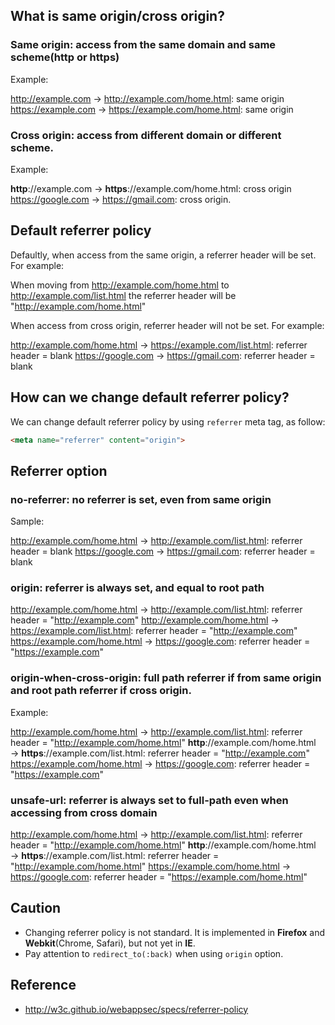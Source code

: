 ## What is same origin/cross origin?

### Same origin: access from the same domain and same scheme(http or https)

Example:

http://example.com → http://example.com/home.html: same origin
https://example.com → https://example.com/home.html: same origin

### Cross origin: access from different domain or different scheme.

Example:

__http__://example.com → __https__://example.com/home.html: cross origin
https://google.com → https://gmail.com: cross origin.

## Default referrer policy

Defaultly, when access from the same origin, a referrer header will be set. For example:

When moving from http://example.com/home.html to http://example.com/list.html the referrer header will be "http://example.com/home.html"

When access from cross origin, referrer header will not be set. For example:

http://example.com/home.html → https://example.com/list.html: referrer header = blank
https://google.com → https://gmail.com: referrer header = blank

## How can we change default referrer policy?

We can change default referrer policy by using `referrer` meta tag, as follow:

```html
<meta name="referrer" content="origin">
```

## Referrer option

### no-referrer: no referrer is set, even from same origin

Sample:

http://example.com/home.html → http://example.com/list.html: referrer header = blank
https://google.com → https://gmail.com: referrer header = blank

### origin: referrer is always set, and equal to root path

http://example.com/home.html → http://example.com/list.html: referrer header = "http://example.com"
http://example.com/home.html → https://example.com/list.html: referrer header = "http://example.com"
https://example.com/home.html → https://google.com: referrer header = "https://example.com"

### origin-when-cross-origin: full path referrer if from same origin and root path referrer if cross origin.

Example:

http://example.com/home.html → http://example.com/list.html: referrer header = "http://example.com/home.html"
__http__://example.com/home.html → __https__://example.com/list.html: referrer header = "http://example.com"
https://example.com/home.html → https://google.com: referrer header = "https://example.com"

### unsafe-url: referrer is always set to full-path even when accessing from cross domain

http://example.com/home.html → http://example.com/list.html: referrer header = "http://example.com/home.html"
__http__://example.com/home.html → __https__://example.com/list.html: referrer header = "http://example.com/home.html"
https://example.com/home.html → https://google.com: referrer header = "https://example.com/home.html"

## Caution
- Changing referrer policy is not standard. It is implemented in __Firefox__ and __Webkit__(Chrome, Safari), but not yet in __IE__.
- Pay attention to `redirect_to(:back)` when using `origin` option.

## Reference

- http://w3c.github.io/webappsec/specs/referrer-policy
